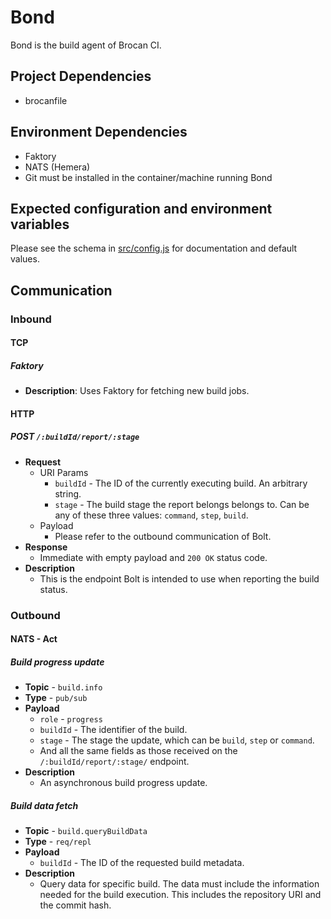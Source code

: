 # Bond

Bond is the build agent of Brocan CI.

## Project Dependencies

  * brocanfile

## Environment Dependencies

  * Faktory
  * NATS (Hemera)
  * Git must be installed in the container/machine running Bond

## Expected configuration and environment variables

Please see the schema in [src/config.js](src/config.js) for documentation and default values.

## Communication

### Inbound

#### TCP

##### Faktory

  * **Description**: Uses Faktory for fetching new build jobs.

#### HTTP 

##### **POST** `/:buildId/report/:stage`

  * **Request**
    * URI Params
      * `buildId` - The ID of the currently executing build. An arbitrary string.
      * `stage` - The build stage the report belongs belongs to. Can be any of these three values: `command`, `step`, `build`.
    * Payload
      * Please refer to the outbound communication of Bolt.
  * **Response**
    * Immediate with empty payload and `200 OK` status code.
  * **Description**
    * This is the endpoint Bolt is intended to use when reporting the build status.

### Outbound

#### NATS - Act

##### Build progress update

  * **Topic** - `build.info`
  * **Type** - `pub/sub`
  * **Payload**
    * `role` - `progress`
    * `buildId` - The identifier of the build.
    * `stage` - The stage the update, which can be `build`, `step` or `command`.
    * And all the same fields as those received on the `/:buildId/report/:stage/` endpoint.
  * **Description**
    * An asynchronous build progress update.

##### Build data fetch

  * **Topic** - `build.queryBuildData`
  * **Type** - `req/repl`
  * **Payload**
    * `buildId` - The ID of the requested build metadata.
  * **Description**
    * Query data for specific build. The data must include the information needed for the build execution. This includes the repository URI and the commit hash.
